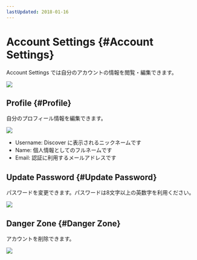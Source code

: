 ```yaml
---
lastUpdated: 2018-01-16
---
```


# Account Settings {#Account Settings}

Account Settings では自分のアカウントの情報を閲覧・編集できます。

![](https://i.gyazo.com/c57c69b02e7e7362051ddb4a9c94af6b.png)

## Profile {#Profile}

自分のプロフィール情報を編集できます。

![](https://i.gyazo.com/c9d562eade96d14a9b7b22db804135ca.png)

- Username: Discover に表示されるニックネームです
- Name: 個人情報としてのフルネームです
- Email: 認証に利用するメールアドレスです

## Update Password {#Update Password}

パスワードを変更できます。パスワードは8文字以上の英数字を利用ください。

![](https://i.gyazo.com/79695f6ffe9acaa5fca6723e022ebfdb.png)

## Danger Zone {#Danger Zone}

アカウントを削除できます。

![](https://i.gyazo.com/9f0d4760d205c0d3f1c5082909e75a36.png)

